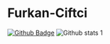 # Furkan-Ciftci
[![Github Badge](https://img.shields.io/badge/-Github-000?style=quare&labelColor=000&logo=Github&logoColor=white&link=link)](cftcfurkan) 
![Github stats 1](https://github-readme-stats.vercel.app/api?username=kullanıcıadınız&show_icons=true&theme=gradient) 
